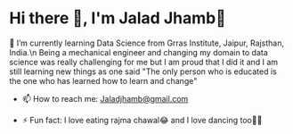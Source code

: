 # Hi there 👋, I'm Jalad Jhamb👦

<!--
**JaladJhamb/Jaladjhamb** is a ✨ _special_ ✨ repository because its `README.md` (this file) appears on your GitHub profile.

Here are some ideas to get you started:-->


🌱 I’m currently learning Data Science from Grras Institute, Jaipur, Rajsthan, India.\n
Being a mechanical engineer and changing my domain to data science was really challenging for me but I am proud that I did it and I am still learning new things as one said "The only person who is educated is the one who has learned how to learn and change"

- 📫 How to reach me: Jaladjhamb@gmail.com

- ⚡ Fun fact: I love eating rajma chawal😂 and I love dancing too🤪🕺

